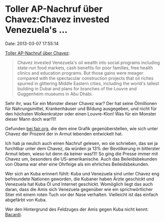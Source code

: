 Toller AP-Nachruf über Chavez:Chavez invested Venezuela\'s \...
===============================================================

Date: 2013-03-07 17:55:14

[Toller AP-Nachruf über
Chavez](http://www.npr.org/templates/story/story.php?storyId=173521347):

> Chavez invested Venezuela\'s oil wealth into social programs including
> state-run food markets, cash benefits for poor families, free health
> clinics and education programs. But those gains were meager compared
> with the spectacular construction projects that oil riches spurred in
> glittering Middle Eastern cities, including the world\'s tallest
> building in Dubai and plans for branches of the Louvre and Guggenheim
> museums in Abu Dhabi.

Sehr ihr, was für ein Monster dieser Chavez war? Der hat seine
Ölmillionen für Nahrungsmittel, Krankenhäuser und Bildung ausgegeben,
und nicht für den höchsten Wolkenkratzer oder einen Louvre-Klon! Was für
ein Monster dieser Mann doch war!1!!

Gefunden [bei
fair.org](http://www.fair.org/blog/2013/03/06/ap-chavez-wasted-his-money-on-healthcare-when-he-could-have-built-gigantic-skyscrapers/),
die dem eine Grafik gegenüberstellen, wie sich unter Chavez der Prozent
der in Armut lebenden entwickelt hat.

Ich hab ja neulich auch einen Nachruf gelesen, wo sie schrieben, das sei
ja furchtbar unter dem Chavez, da würden ja 13% der Bevölkerung in
bitterster Armut leben, wieso tut denn da keiner was!1!! So ging die
Presse immer mit Chavez um, besonders die US-amerikanische. Auch das
Beileidsbekunden von Obama war eher eine Ohrfeige als ein ehrliches
Beileidsbekunden.

Wer sich an Kuba erinnert fühlt: Kuba und Venezuela sind unter Chavez
eng befreundete Nationen geworden, die Kubaner haben Ärzte geschickt und
Venezuela hat Kuba Öl und Internet geschickt. Womöglich liegt das auch
daran, dass die Amis sich Venezuela gegenüber wie ein sprichwörtlicher
Stier mit einem roten Tuch vor der Nase verhalten. Vielleicht ist das
einfach abgefärbt von Kuba.

Wer den Hintergrund des Feldzuges der Amis gegen Kuba nicht kennt:
[Bacardi](http://en.wikipedia.org/wiki/Bacardi#Cuban_Revolution).
